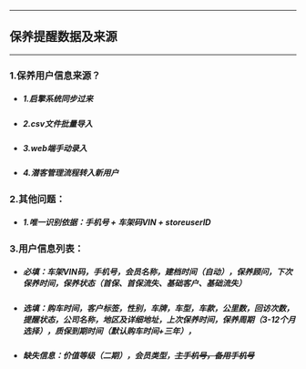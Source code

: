 -----------------
## 保养提醒数据及来源
------------------
    
### 1.保养用户信息来源？
- ##### 1.启擎系统同步过来
- ##### 2.csv文件批量导入
- ##### 3.web端手动录入
- ##### 4.潜客管理流程转入新用户

### 2.其他问题：
 - ##### 1.唯一识别依据：手机号 + 车架码VIN + storeuserID
 
### 3.用户信息列表：
 - ##### 必填：车架VIN码，手机号，会员名称，建档时间（自动），保养顾问，下次保养时间，保养状态（首保、首保流失、基础客户、基础流失）
 - ##### 选填：购车时间，客户标签，性别，车牌，车型，车款，公里数，回访次数，提醒状态，公司名称，地区及详细地址，上次保养时间，保养周期（3-12个月选择），质保到期时间（默认购车时间+三年），
 - ##### 缺失信息：价值等级（二期），会员类型，~~主手机号，备用手机号~~

 
